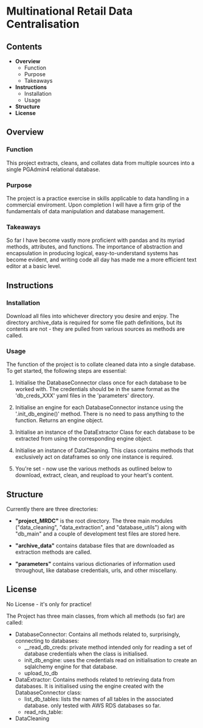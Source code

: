 # Multinational Retail Data Centralisation
## Contents
-  **Overview**
    - Function
    -  Purpose
    - Takeaways
-  **Instructions**
    - Installation
    - Usage
- **Structure**
- **License**
## Overview
### Function
This project extracts, cleans, and collates data from multiple sources into a single PGAdmin4 relational database.
### Purpose
The project is a practice exercise in skills applicable to data handling in a commercial enviroment. Upon completion I will have a firm grip of the fundamentals of data manipulation and database management.
### Takeaways
So far I have become vastly more proficient with pandas and its myriad methods, attributes, and functions. The importance of abstraction and encapsulation in producing logical, easy-to-understand systems has become evident, and writing  code all day has made me a more efficient text editor at a basic level.
## Instructions
### Installation
Download all files into whichever directory you desire and enjoy. The directory archive_data is required for some file path definitions, but its contents are not - they are pulled from various sources as methods are called.
### Usage
The function of the project is to collate cleaned data into a single database. To get started, the following steps are essential:
1. Initialise the DatabaseConnector class once for each database to be worked with. The credentials should be in the same format as the 'db_creds_XXX' yaml files in the 'parameters' directory.

2. Initialise an engine for each DatabaseConnector instance using the '.init_db_engine()' method. There is no need to pass anything to the function. Returns an engine object.

3. Initialise an instance of the DataExtractor Class for each database to be extracted from using the corresponding engine object.

4. Initialise an instance of DataCleaning. This class contains methods that exclusively act on dataframes so only one instance is required.

5. You're set - now use the various methods as outlined below to download, extract, clean, and reupload to your heart's content.
## Structure
Currently there are three directories:
 - **"project_MRDC"** is the root directory. The three main modules ("data_cleaning", "data_extraction", and "database_utils") along with "db_main"
and a couple of development test files are stored here.

- **"archive_data"** contains database files that are downloaded as extraction methods are called.

- **"parameters"** contains various dictionaries of information used throughout, like database credentials, urls, and other miscellany.

## License
No License - it's only for practice!







The Project has three main classes, from which all methods (so far) are called: 
 - DatabaseConnector: Contains all methods related to, surprisingly, connecting to databases:
     -  __read_db_creds: private method intended only for reading a set of database credentials when the class is initialised.
     - init_db_engine: uses the credentials read on initialisation to create an sqlalchemy engine for that database.
     - upload_to_db 
 - DataExtractor: Contains methods related to retrieving data from databases. It is initialised using the engine created with the DatabaseConnector class:
     - list_db_tables: lists the names of all tables in the associated database. only tested with AWS RDS databases so far.
     - read_rds_table: 
 - DataCleaning